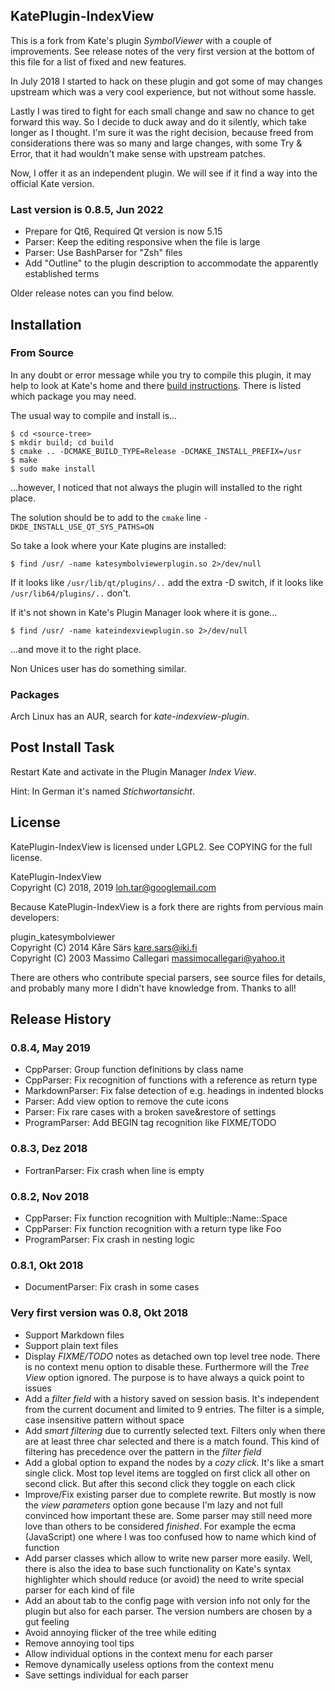 ## KatePlugin-IndexView

This is a fork from Kate's plugin *SymbolViewer* with a couple of improvements.
See release notes of the very first version at the bottom of this file for a
list of fixed and new features.

In July 2018 I started to hack on these plugin and got some of may changes
upstream which was a very cool experience, but not without some hassle.

Lastly I was tired to fight for each small change and saw no chance to get
forward this way. So I decide to duck away and do it silently, which take longer
as I thought. I'm sure it was the right decision, because freed from
considerations there was so many and large changes, with some Try & Error, that
it had wouldn't make sense with upstream patches.

Now, I offer it as an independent plugin. We will see if it find a way into the
official Kate version.


### Last version is 0.8.5, Jun 2022

  - Prepare for Qt6, Required Qt version is now 5.15
  - Parser: Keep the editing responsive when the file is large
  - Parser: Use BashParser for "Zsh" files
  - Add "Outline" to the plugin description to accommodate the apparently
    established terms

Older release notes can you find below.


## Installation

### From Source

In any doubt or error message while you try to compile this plugin, it may help
to look at Kate's home and there [build instructions](https://kate-editor.org/build-it/).
There is listed which package you may need.

The usual way to compile and install is...

    $ cd <source-tree>
    $ mkdir build; cd build
    $ cmake .. -DCMAKE_BUILD_TYPE=Release -DCMAKE_INSTALL_PREFIX=/usr
    $ make
    $ sudo make install

...however, I noticed that not always the plugin will installed to the right place.

The solution should be to add to the `cmake` line `-DKDE_INSTALL_USE_QT_SYS_PATHS=ON`

So take a look where your Kate plugins are installed:

    $ find /usr/ -name katesymbolviewerplugin.so 2>/dev/null

If it looks like `/usr/lib/qt/plugins/..` add the extra -D switch, if it looks
like `/usr/lib64/plugins/..` don't.

If it's not shown in Kate's Plugin Manager look where it is gone...

    $ find /usr/ -name kateindexviewplugin.so 2>/dev/null

...and move it to the right place.

Non Unices user has do something similar.


### Packages

Arch Linux has an AUR, search for *kate-indexview-plugin*.


## Post Install Task

Restart Kate and activate in the Plugin Manager *Index View*.

Hint: In German it's named *Stichwortansicht*.


## License

KatePlugin-IndexView is licensed under LGPL2. See COPYING for the full license.


<!-- CAUTION! Trailing two spaces are there to have a line break without new paragraph -->
KatePlugin-IndexView  
Copyright (C) 2018, 2019 loh.tar@googlemail.com

Because KatePlugin-IndexView is a fork there are rights from pervious main
developers:

<!-- CAUTION! Trailing two spaces are there to have a line break without new paragraph -->
plugin_katesymbolviewer  
Copyright (C) 2014 Kåre Särs <kare.sars@iki.fi>  
Copyright (C) 2003 Massimo Callegari <massimocallegari@yahoo.it>

There are others who contribute special parsers, see source files for details,
and probably many more I didn't have knowledge from. Thanks to all!


## Release History

### 0.8.4, May 2019

  - CppParser: Group function definitions by class name
  - CppParser: Fix recognition of functions with a reference as return type
  - MarkdownParser: Fix false detection of e.g. headings in indented blocks
  - Parser: Add view option to remove the cute icons
  - Parser: Fix rare cases with a broken save&restore of settings
  - ProgramParser: Add BEGIN tag recognition like FIXME/TODO


### 0.8.3, Dez 2018

  - FortranParser: Fix crash when line is empty


### 0.8.2, Nov 2018

  - CppParser: Fix function recognition with Multiple::Name::Space
  - CppParser: Fix function recognition with a return type like Foo<Bar>
  - ProgramParser: Fix crash in nesting logic


### 0.8.1, Okt 2018

  - DocumentParser: Fix crash in some cases


### Very first version was 0.8, Okt 2018

  - Support Markdown files
  - Support plain text files
  - Display *FIXME/TODO* notes as detached own top level tree node. There is no
    context menu option to disable these. Furthermore will the *Tree View*
    option ignored. The purpose is to have always a quick point to issues
  - Add a *filter field* with a history saved on session basis. It's independent
    from the current document and limited to 9 entries. The filter is a simple,
    case insensitive pattern without space
  - Add *smart filtering* due to currently selected text. Filters only when
    there are at least three char selected and there is a match found. This kind
    of filtering has precedence over the pattern in the *filter field*
  - Add a global option to expand the nodes by a *cozy click*. It's like a smart
    single click. Most top level items are toggled on first click all other on
    second click. But after this second click they toggle on each click
  - Improve/Fix existing parser due to complete rewrite. But mostly is now the
    *view parameters* option gone because I'm lazy and not full convinced how
    important these are. Some parser may still need more love than others to be
    considered *finished*. For example the ecma (JavaScript) one where I was too
    confused how to name which kind of function
  - Add parser classes which allow to write new parser more easily. Well, there
    is also the idea to base such functionality on Kate's syntax highlighter
    which should reduce (or avoid) the need to write special parser for each
    kind of file
  - Add an about tab to the config page with version info not only for the plugin
    but also for each parser. The version numbers are chosen by a gut feeling
  - Avoid annoying flicker of the tree while editing
  - Remove annoying tool tips
  - Allow individual options in the context menu for each parser
  - Remove dynamically useless options from the context menu
  - Save settings individual for each parser

